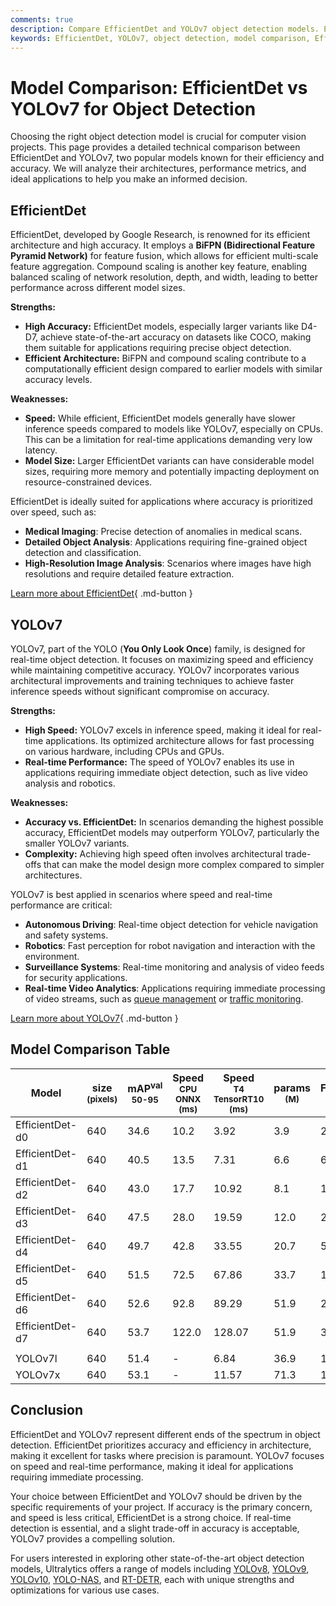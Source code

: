 ```yaml
---
comments: true
description: Compare EfficientDet and YOLOv7 object detection models. Explore accuracy, speed, performance, and best use cases to choose the right model for your project.
keywords: EfficientDet, YOLOv7, object detection, model comparison, EfficientDet vs YOLOv7, computer vision, real-time detection, accuracy, speed, neural networks
---
```


# Model Comparison: EfficientDet vs YOLOv7 for Object Detection

Choosing the right object detection model is crucial for computer vision projects. This page provides a detailed technical comparison between EfficientDet and YOLOv7, two popular models known for their efficiency and accuracy. We will analyze their architectures, performance metrics, and ideal applications to help you make an informed decision.

<script async src="https://cdn.jsdelivr.net/npm/chart.js@latest/dist/chart.min.js"></script>
<script defer src="../../javascript/benchmark.js"></script>

<canvas id="modelComparisonChart" width="1024" height="400" active-models='["EfficientDet", "YOLOv7"]'></canvas>

## EfficientDet

EfficientDet, developed by Google Research, is renowned for its efficient architecture and high accuracy. It employs a **BiFPN (Bidirectional Feature Pyramid Network)** for feature fusion, which allows for efficient multi-scale feature aggregation. Compound scaling is another key feature, enabling balanced scaling of network resolution, depth, and width, leading to better performance across different model sizes.

**Strengths:**

- **High Accuracy:** EfficientDet models, especially larger variants like D4-D7, achieve state-of-the-art accuracy on datasets like COCO, making them suitable for applications requiring precise object detection.
- **Efficient Architecture:** BiFPN and compound scaling contribute to a computationally efficient design compared to earlier models with similar accuracy levels.

**Weaknesses:**

- **Speed:** While efficient, EfficientDet models generally have slower inference speeds compared to models like YOLOv7, especially on CPUs. This can be a limitation for real-time applications demanding very low latency.
- **Model Size:** Larger EfficientDet variants can have considerable model sizes, requiring more memory and potentially impacting deployment on resource-constrained devices.

EfficientDet is ideally suited for applications where accuracy is prioritized over speed, such as:

- **Medical Imaging**: Precise detection of anomalies in medical scans.
- **Detailed Object Analysis**: Applications requiring fine-grained object detection and classification.
- **High-Resolution Image Analysis**: Scenarios where images have high resolutions and require detailed feature extraction.

[Learn more about EfficientDet](https://arxiv.org/abs/1911.09070){ .md-button }

## YOLOv7

YOLOv7, part of the YOLO (**You Only Look Once**) family, is designed for real-time object detection. It focuses on maximizing speed and efficiency while maintaining competitive accuracy. YOLOv7 incorporates various architectural improvements and training techniques to achieve faster inference speeds without significant compromise on accuracy.

**Strengths:**

- **High Speed:** YOLOv7 excels in inference speed, making it ideal for real-time applications. Its optimized architecture allows for fast processing on various hardware, including CPUs and GPUs.
- **Real-time Performance:** The speed of YOLOv7 enables its use in applications requiring immediate object detection, such as live video analysis and robotics.

**Weaknesses:**

- **Accuracy vs. EfficientDet:** In scenarios demanding the highest possible accuracy, EfficientDet models may outperform YOLOv7, particularly the smaller YOLOv7 variants.
- **Complexity:** Achieving high speed often involves architectural trade-offs that can make the model design more complex compared to simpler architectures.

YOLOv7 is best applied in scenarios where speed and real-time performance are critical:

- **Autonomous Driving**: Real-time object detection for vehicle navigation and safety systems.
- **Robotics**: Fast perception for robot navigation and interaction with the environment.
- **Surveillance Systems**: Real-time monitoring and analysis of video feeds for security applications.
- **Real-time Video Analytics**: Applications requiring immediate processing of video streams, such as [queue management](https://docs.ultralytics.com/guides/queue-management/) or [traffic monitoring](https://www.ultralytics.com/blog/optimizingtraffic-management-with-ultralytics-yolo11).

[Learn more about YOLOv7](https://docs.ultralytics.com/models/yolov7/){ .md-button }

## Model Comparison Table

| Model           | size<br><sup>(pixels) | mAP<sup>val<br>50-95 | Speed<br><sup>CPU ONNX<br>(ms) | Speed<br><sup>T4 TensorRT10<br>(ms) | params<br><sup>(M) | FLOPs<br><sup>(B) |
| --------------- | --------------------- | -------------------- | ------------------------------ | ----------------------------------- | ------------------ | ----------------- |
| EfficientDet-d0 | 640                   | 34.6                 | 10.2                           | 3.92                                | 3.9                | 2.54              |
| EfficientDet-d1 | 640                   | 40.5                 | 13.5                           | 7.31                                | 6.6                | 6.1               |
| EfficientDet-d2 | 640                   | 43.0                 | 17.7                           | 10.92                               | 8.1                | 11.0              |
| EfficientDet-d3 | 640                   | 47.5                 | 28.0                           | 19.59                               | 12.0               | 24.9              |
| EfficientDet-d4 | 640                   | 49.7                 | 42.8                           | 33.55                               | 20.7               | 55.2              |
| EfficientDet-d5 | 640                   | 51.5                 | 72.5                           | 67.86                               | 33.7               | 130.0             |
| EfficientDet-d6 | 640                   | 52.6                 | 92.8                           | 89.29                               | 51.9               | 226.0             |
| EfficientDet-d7 | 640                   | 53.7                 | 122.0                          | 128.07                              | 51.9               | 325.0             |
|                 |                       |                      |                                |                                     |                    |                   |
| YOLOv7l         | 640                   | 51.4                 | -                              | 6.84                                | 36.9               | 104.7             |
| YOLOv7x         | 640                   | 53.1                 | -                              | 11.57                               | 71.3               | 189.9             |

## Conclusion

EfficientDet and YOLOv7 represent different ends of the spectrum in object detection. EfficientDet prioritizes accuracy and efficiency in architecture, making it excellent for tasks where precision is paramount. YOLOv7 focuses on speed and real-time performance, making it ideal for applications requiring immediate processing.

Your choice between EfficientDet and YOLOv7 should be driven by the specific requirements of your project. If accuracy is the primary concern, and speed is less critical, EfficientDet is a strong choice. If real-time detection is essential, and a slight trade-off in accuracy is acceptable, YOLOv7 provides a compelling solution.

For users interested in exploring other state-of-the-art object detection models, Ultralytics offers a range of models including [YOLOv8](https://docs.ultralytics.com/models/yolov8/), [YOLOv9](https://docs.ultralytics.com/models/yolov9/), [YOLOv10](https://docs.ultralytics.com/models/yolov10/), [YOLO-NAS](https://docs.ultralytics.com/models/yolo-nas/), and [RT-DETR](https://docs.ultralytics.com/models/rtdetr/), each with unique strengths and optimizations for various use cases.
